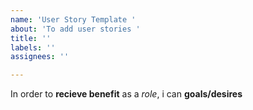 ```yaml
---
name: 'User Story Template '
about: 'To add user stories '
title: ''
labels: ''
assignees: ''

---
```


In order to **recieve benefit** as a *role*, i can **goals/desires**
